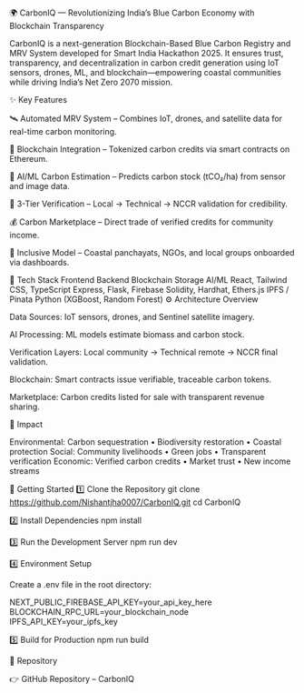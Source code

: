 🌍 CarbonIQ — Revolutionizing India’s Blue Carbon Economy with Blockchain Transparency






CarbonIQ is a next-generation Blockchain-Based Blue Carbon Registry and MRV System developed for Smart India Hackathon 2025.
It ensures trust, transparency, and decentralization in carbon credit generation using IoT sensors, drones, ML, and blockchain—empowering coastal communities while driving India’s Net Zero 2070 mission.

✨ Key Features

🛰 Automated MRV System – Combines IoT, drones, and satellite data for real-time carbon monitoring.

🔗 Blockchain Integration – Tokenized carbon credits via smart contracts on Ethereum.

🧠 AI/ML Carbon Estimation – Predicts carbon stock (tCO₂/ha) from sensor and image data.

👥 3-Tier Verification – Local → Technical → NCCR validation for credibility.

💰 Carbon Marketplace – Direct trade of verified credits for community income.

🌿 Inclusive Model – Coastal panchayats, NGOs, and local groups onboarded via dashboards.

🚀 Tech Stack
Frontend	Backend	Blockchain	Storage	AI/ML
React, Tailwind CSS, TypeScript	Express, Flask, Firebase	Solidity, Hardhat, Ethers.js	IPFS / Pinata	Python (XGBoost, Random Forest)
⚙️ Architecture Overview

Data Sources: IoT sensors, drones, and Sentinel satellite imagery.

AI Processing: ML models estimate biomass and carbon stock.

Verification Layers: Local community → Technical remote → NCCR final validation.

Blockchain: Smart contracts issue verifiable, traceable carbon tokens.

Marketplace: Carbon credits listed for sale with transparent revenue sharing.

🌿 Impact

Environmental: Carbon sequestration • Biodiversity restoration • Coastal protection
Social: Community livelihoods • Green jobs • Transparent verification
Economic: Verified carbon credits • Market trust • New income streams

🔧 Getting Started
1️⃣ Clone the Repository
git clone https://github.com/Nishantjha0007/CarbonIQ.git
cd CarbonIQ

2️⃣ Install Dependencies
npm install

3️⃣ Run the Development Server
npm run dev

4️⃣ Environment Setup

Create a .env file in the root directory:

NEXT_PUBLIC_FIREBASE_API_KEY=your_api_key_here
BLOCKCHAIN_RPC_URL=your_blockchain_node
IPFS_API_KEY=your_ipfs_key

5️⃣ Build for Production
npm run build

🔗 Repository

👉 GitHub Repository – CarbonIQ
